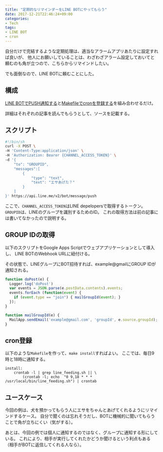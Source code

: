 ```yaml
---
title: "定期的なリマインダーをLINE BOTにやってもらう"
date: 2017-12-21T22:46:24+09:00
categories:
- Tech
tags:
- LINE BOT
- cron
---
```


自分だけで完結するような定期処理は、適当なアラームアプリあたりに設定すれば良いが、
他人にお願いしていることは、わざわざアラーム設定しておいてと頼むのも角が立つので、こちらからリマインドしたい。

でも面倒なので、LINE BOTに頼むことにした。

<!--more-->

## 構成
[LINE BOTでPUSH通知する](../line_push/)と[Makefileでcronを登録する](../make_cron/)を組み合わせるだけ。

詳細はそれぞれの記事を読んでもらうとして、ソースを記載する。


## スクリプト

```bash
#!/bin/sh
curl -X POST \
-H 'Content-Type:application/json' \
-H 'Authorization: Bearer {CHANNEL_ACCESS_TOKEN}' \
-d '{
    "to": "GROUPID",
    "messages":[
        {
            "type": "text",
            "text": "エサあげた？"
        }
    ]
}' https://api.line.me/v2/bot/message/push
```

ここで、`CHANNEL_ACCESS_TOKEN`はLINE depelopersで取得するトークン。
`GROUPID`は、LINEのグループを識別するためのID。
これの取得方法は前の記事には書いてなかったので説明する。


## GROUP IDの取得
以下のスクリプトをGoogle Apps Scriptでウェブアプリケーションとして導入し、
LINE BOTのWebhook URLに紐付ける。

その状態で、LINEグループにBOT招待すれば、example@gmailにGROUP IDが通知される。

```js
function doPost(e) {
  Logger.log('doPost')
  var events = JSON.parse(e.postData.contents).events;
  events.forEach (function(event) {
    if (event.type == "join") { mailGroupId(event); }
  });
}

function mailGroupId(e) {
  MailApp.sendEmail('example@gmail.com', 'groupId', e.source.groupId);
}
```


## cron登録
以下のような`Makefile`を作って、`make install`すればよい。
ここでは、毎日9時と18時に通知する。

```make
install:
	crontab -l | grep line_feeding.sh || \
		(crontab -l; echo  "0 9,18 * * * /usr/local/bin/line_feeding.sh") | crontab
```


## ユースケース
今回の例は、犬を預かってもらう人にエサをちゃんとあげてくれるようにリマインドするケース。
自分で聞くのは忘れそうだし、BOTに機械的に聞いてもらうことで角が立ちにくい（気がする）。

あとは、今回の例では個人に通知するのではなく、グループに通知する形にしている。
これにより、相手が実行してくれたかどうか聞けるという利点もある（相手がBOTに返信してくれる人なら）。
